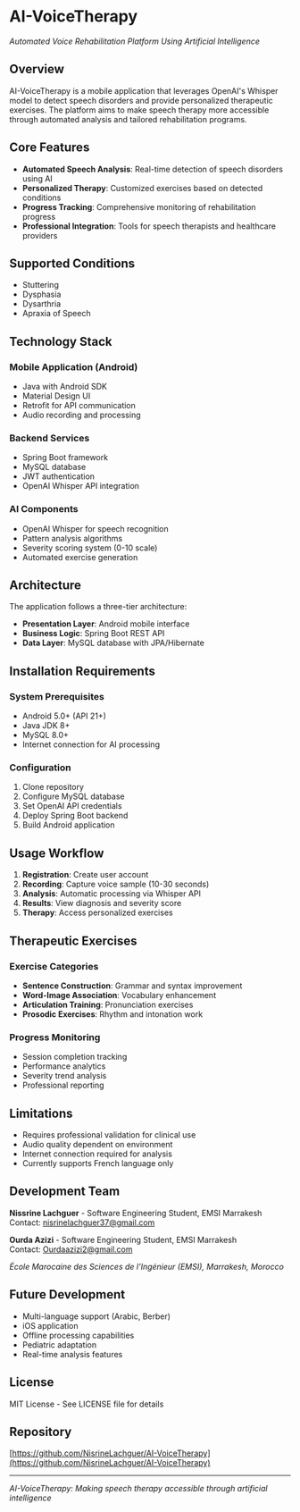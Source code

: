# AI-VoiceTherapy

*Automated Voice Rehabilitation Platform Using Artificial Intelligence*

## Overview

AI-VoiceTherapy is a mobile application that leverages OpenAI's Whisper model to detect speech disorders and provide personalized therapeutic exercises. The platform aims to make speech therapy more accessible through automated analysis and tailored rehabilitation programs.

## Core Features

- **Automated Speech Analysis**: Real-time detection of speech disorders using AI
- **Personalized Therapy**: Customized exercises based on detected conditions
- **Progress Tracking**: Comprehensive monitoring of rehabilitation progress
- **Professional Integration**: Tools for speech therapists and healthcare providers

## Supported Conditions

- Stuttering
- Dysphasia
- Dysarthria
- Apraxia of Speech

## Technology Stack

### Mobile Application (Android)
- Java with Android SDK
- Material Design UI
- Retrofit for API communication
- Audio recording and processing

### Backend Services
- Spring Boot framework
- MySQL database
- JWT authentication
- OpenAI Whisper API integration

### AI Components
- OpenAI Whisper for speech recognition
- Pattern analysis algorithms
- Severity scoring system (0-10 scale)
- Automated exercise generation

## Architecture

The application follows a three-tier architecture:
- **Presentation Layer**: Android mobile interface
- **Business Logic**: Spring Boot REST API
- **Data Layer**: MySQL database with JPA/Hibernate

## Installation Requirements

### System Prerequisites
- Android 5.0+ (API 21+)
- Java JDK 8+
- MySQL 8.0+
- Internet connection for AI processing

### Configuration
1. Clone repository
2. Configure MySQL database
3. Set OpenAI API credentials
4. Deploy Spring Boot backend
5. Build Android application

## Usage Workflow

1. **Registration**: Create user account
2. **Recording**: Capture voice sample (10-30 seconds)
3. **Analysis**: Automatic processing via Whisper API
4. **Results**: View diagnosis and severity score
5. **Therapy**: Access personalized exercises

## Therapeutic Exercises

### Exercise Categories
- **Sentence Construction**: Grammar and syntax improvement
- **Word-Image Association**: Vocabulary enhancement
- **Articulation Training**: Pronunciation exercises
- **Prosodic Exercises**: Rhythm and intonation work

### Progress Monitoring
- Session completion tracking
- Performance analytics
- Severity trend analysis
- Professional reporting

## Limitations

- Requires professional validation for clinical use
- Audio quality dependent on environment
- Internet connection required for analysis
- Currently supports French language only

## Development Team

**Nissrine Lachguer** - Software Engineering Student, EMSI Marrakesh  
Contact: nisrinelachguer37@gmail.com

**Ourda Azizi** - Software Engineering Student, EMSI Marrakesh  
Contact: Ourdaazizi2@gmail.com

*École Marocaine des Sciences de l'Ingénieur (EMSI), Marrakesh, Morocco*

## Future Development

- Multi-language support (Arabic, Berber)
- iOS application
- Offline processing capabilities
- Pediatric adaptation
- Real-time analysis features

## License

MIT License - See LICENSE file for details

## Repository

[https://github.com/NisrineLachguer/AI-VoiceTherapy](https://github.com/NisrineLachguer/AI-VoiceTherapy)

---

*AI-VoiceTherapy: Making speech therapy accessible through artificial intelligence*
